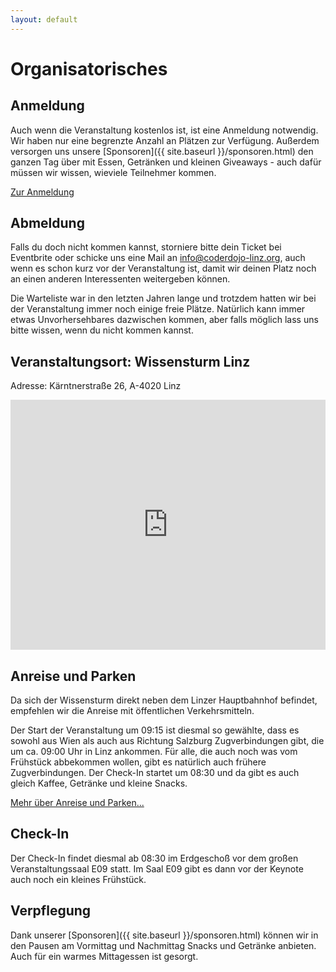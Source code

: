 ```yaml
---
layout: default
---
```


# Organisatorisches

## Anmeldung

Auch wenn die Veranstaltung kostenlos ist, ist eine Anmeldung notwendig. Wir haben nur eine begrenzte Anzahl an Plätzen zur Verfügung. Außerdem versorgen uns unsere [Sponsoren]({{ site.baseurl }}/sponsoren.html) den ganzen Tag über mit Essen, Getränken und kleinen Giveaways - auch dafür müssen wir wissen, wieviele Teilnehmer kommen.

<p class="text-center">
    <a class="btn btn-primary btn-lg" href="https://www.eventbrite.de/e/global-azure-bootcamp-austria-2019-tickets-55850997838"
        role="button">
        Zur Anmeldung
    </a>
</p>

## Abmeldung

Falls du doch nicht kommen kannst, storniere bitte dein Ticket bei Eventbrite oder schicke uns eine Mail an [info@coderdojo-linz.org](mailto:info@coderdojo-linz.org), auch wenn es schon kurz vor der Veranstaltung ist, damit wir deinen Platz noch an einen anderen Interessenten weitergeben können. 

Die Warteliste war in den letzten Jahren lange und trotzdem hatten wir bei der Veranstaltung immer noch einige freie Plätze. Natürlich kann immer etwas Unvorhersehbares dazwischen kommen, aber falls möglich lass uns bitte wissen, wenn du nicht kommen kannst.

## Veranstaltungsort: Wissensturm Linz

Adresse: Kärntnerstraße 26, A-4020 Linz

<iframe src="https://www.google.com/maps/embed?pb=!1m18!1m12!1m3!1d2654.627600590597!2d14.286188215478958!3d48.29077984845738!2m3!1f0!2f0!3f0!3m2!1i1024!2i768!4f13.1!3m3!1m2!1s0x477397bd61b10041%3A0x3bb22d05774c1bc6!2sWissensturm+-+Volkshochschule+und+Stadtbibliothek+Linz!5e0!3m2!1sde!2sat!4v1486288106068" width="100%" height="400" frameborder="0" style="border:0" allowfullscreen></iframe>

## Anreise und Parken

Da sich der Wissensturm direkt neben dem Linzer Hauptbahnhof befindet, empfehlen wir die Anreise mit öffentlichen Verkehrsmitteln.

Der Start der Veranstaltung um 09:15 ist diesmal so gewählte, dass es sowohl aus Wien als auch aus Richtung Salzburg Zugverbindungen gibt, die um ca. 09:00 Uhr in Linz ankommen. Für alle, die auch noch was vom Frühstück abbekommen wollen, gibt es natürlich auch frühere Zugverbindungen. Der Check-In startet um 08:30 und da gibt es auch gleich Kaffee, Getränke und kleine Snacks.

[Mehr über Anreise und Parken...](https://wissensturm.linz.at/anreise.php)<br/>

## Check-In

Der Check-In findet diesmal ab 08:30 im Erdgeschoß vor dem großen Veranstaltungssaal E09 statt. Im Saal E09 gibt es dann vor der Keynote auch noch ein kleines Frühstück.

## Verpflegung

Dank unserer [Sponsoren]({{ site.baseurl }}/sponsoren.html) können wir in den Pausen am Vormittag und Nachmittag Snacks und Getränke anbieten. Auch für ein warmes Mittagessen ist gesorgt.

